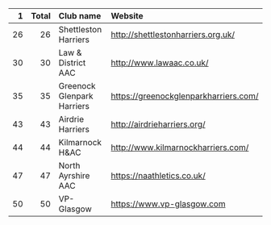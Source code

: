 |   1 |   Total | Club name                  | Website                               |
|----:|--------:|:---------------------------|:--------------------------------------|
|  26 |      26 | Shettleston Harriers       | http://shettlestonharriers.org.uk/    |
|  30 |      30 | Law & District AAC         | http://www.lawaac.co.uk/              |
|  35 |      35 | Greenock Glenpark Harriers | https://greenockglenparkharriers.com/ |
|  43 |      43 | Airdrie Harriers           | http://airdrieharriers.org/           |
|  44 |      44 | Kilmarnock H&AC            | http://www.kilmarnockharriers.com/    |
|  47 |      47 | North Ayrshire AAC         | https://naathletics.co.uk/            |
|  50 |      50 | VP-Glasgow                 | https://www.vp-glasgow.com            |